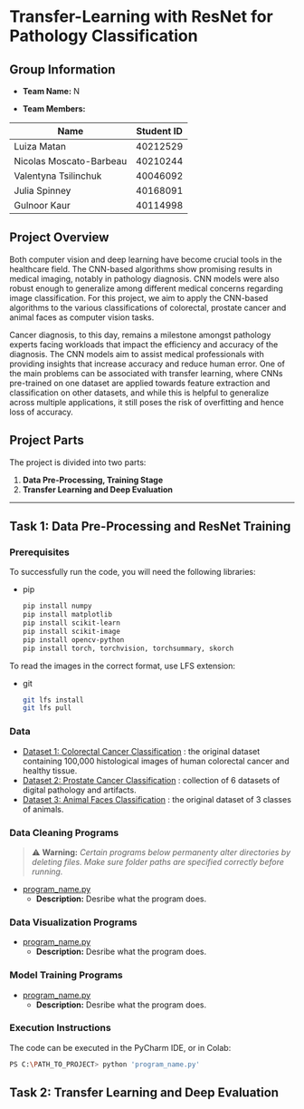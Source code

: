 
# Transfer-Learning with ResNet for Pathology Classification 

## Group Information
- **Team Name:** N


- **Team Members:**
  
 |   Name |   Student ID    |
 |---|---|
| Luiza Matan | 40212529 | 
| Nicolas Moscato-Barbeau | 40210244 |
| Valentyna Tsilinchuk| 40046092 |
| Julia Spinney| 40168091 |
| Gulnoor Kaur| 40114998 |

## Project Overview
Both computer vision and deep learning have become crucial tools in the healthcare field. The CNN-based algorithms show promising results in medical imaging, notably in pathology diagnosis.  CNN models were also robust enough to generalize among different medical concerns regarding image classification. For this project, we aim to apply the CNN-based algorithms to the various classifications of colorectal, prostate cancer and animal faces as computer vision tasks.

Cancer diagnosis, to this day, remains a milestone amongst pathology experts facing workloads that impact the efficiency and accuracy of the diagnosis. The CNN models aim to assist medical professionals with providing insights that increase accuracy and reduce human error. One of the main problems can be associated with transfer learning, where CNNs pre-trained on one dataset are applied towards feature extraction and classification on other datasets, and while this is helpful to generalize across multiple applications, it still poses the risk of overfitting and hence loss of accuracy.  


## Project Parts
The project is divided into two parts:
1. **Data Pre-Processing, Training Stage**
2. **Transfer Learning and Deep Evaluation**


---

## Task 1: Data Pre-Processing and ResNet Training

### Prerequisites

To successfully run the code, you will need the following libraries:

* pip
  ```sh
  pip install numpy
  pip install matplotlib
  pip install scikit-learn
  pip install scikit-image
  pip install opencv-python
  pip install torch, torchvision, torchsummary, skorch
  ```

To read the images in the correct format, use LFS extension:

* git
  ```sh
  git lfs install
  git lfs pull
  ```
### Data
 * [Dataset 1: Colorectal Cancer Classification](https://zenodo.org/records/1214456) : the original dataset containing 100,000 histological images of human colorectal cancer and healthy tissue.
 * [Dataset 2: Prostate Cancer Classification](https://zenodo.org/records/4789576) : collection of 6 datasets of digital pathology and artifacts.
 * [Dataset 3: Animal Faces Classification](https://www.kaggle.com/datasets/andrewmvd/animal-faces) : the original dataset of 3 classes of animals. 

### Data Cleaning Programs

> ⚠️ **Warning:** *Certain programs below permanenty alter directories by deleting files.
> Make sure folder paths are specified correctly before running.*

* [program_name.py](#)
  * **Description:** Desribe what the program does.

### Data Visualization Programs

* [program_name.py](#)
  * **Description:** Desribe what the program does.

### Model Training Programs 

* [program_name.py](#)
  * **Description:** Desribe what the program does.
 
### Execution Instructions

The code can be executed in the PyCharm IDE, or in Colab:

```sh
PS C:\PATH_TO_PROJECT> python 'program_name.py'
```

## Task 2: Transfer Learning and Deep Evaluation 

